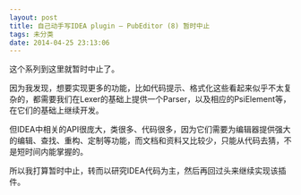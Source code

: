 ```yaml
---
layout: post
title: 自己动手写IDEA plugin – PubEditor (8) 暂时中止
tags: 未分类
date: 2014-04-25 23:13:06
---
```


这个系列到这里就暂时中止了。

因为我发现，想要实现更多的功能，比如代码提示、格式化这些看起来似乎不太复杂的，都需要我们在Lexer的基础上提供一个Parser，以及相应的PsiElement等，在它们的基础上继续开发。

但IDEA中相关的API很庞大，类很多、代码很多，因为它们需要为编辑器提供强大的编辑、查找、重构、定制等功能，而文档和资料又比较少，只能从代码去猜，不是短时间内能掌握的。

所以我打算暂时中止，转而以研究IDEA代码为主，然后再回过头来继续实现该插件。
